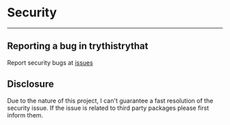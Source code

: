 # Security
___

## Reporting a bug in trythistrythat

Report security bugs at [issues](https://github.com/cli-dang/activity/issues/new?assignees=&labels=&template=bug_report.md&title=)

## Disclosure

Due to the nature of this project, I can't guarantee a fast resolution of the security issue. If the issue is related to third party packages please first inform them. 